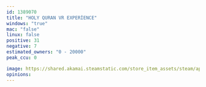 ```yaml
---
id: 1389070
title: "HOLY QURAN VR EXPERİENCE"
windows: "true"
mac: "false"
linux: false
positive: 31
negative: 7
estimated_owners: "0 - 20000"
peak_ccu: 0

image: https://shared.akamai.steamstatic.com/store_item_assets/steam/apps/1389070/header.jpg?t=1683714393
opinions:
---
```

